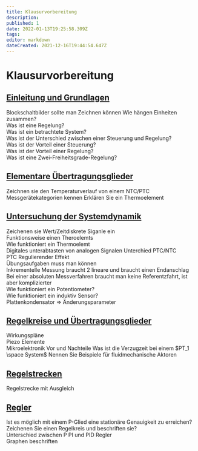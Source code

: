 ```yaml
---
title: Klausurvorbereitung
description: 
published: 1
date: 2022-01-13T19:25:58.309Z
tags: 
editor: markdown
dateCreated: 2021-12-16T19:44:54.647Z
---
```


# Klausurvorbereitung

## [Einleitung und Grundlagen](einleitung_grundlagen.md)
Blockschaltbilder sollte man Zeichnen können
Wie hängen Einheiten zusammen?  
Was ist eine Regelung?  
Was ist ein betrachtete System?  
Was ist der Unterschied zwischen einer Steuerung und Regelung?  
Was ist der Vorteil einer Steuerung?  
Was ist der Vorteil einer Regelung?  
Was ist eine Zwei-Freiheitsgrade-Regelung?  
## [Elementare Übertragungsglieder](uebertragungsglieder.md)
Zeichnen sie den Temperaturverlauf von einem NTC/PTC  
Messgerätekategorien kennen
Erklären Sie ein Thermoelement

## [Untersuchung der Systemdynamik](systemdynamik.md)
Zeichenen sie Wert/Zeitdiskrete Siganle ein  
Funktionsweise einen Theroelemts  
Wie funktioniert ein Thermoelemt  
Digitales unterabtasten von analogen Signalen
Unterchied PTC/NTC  
PTC Regulierender Effekt  
Übungsaufgaben muss man können  
Inkrementelle Messung braucht 2 lineare und braucht einen Endanschlag  
Bei einer absoluten Messverfahren braucht man keine Referentzfahrt, ist aber komplizierter  
Wie funktioniert ein Potentiometer?  
Wie funktioniert ein induktiv Sensor?  
Plattenkondensator => Änderungsparameter  

## [Regelkreise und Übertragungsglieder](regelkreise.md)
Wirkungspläne  
Piezo Elemente  
Mikroelektronik Vor und Nachteile
Was ist die Verzugzeit bei einem $PT_1 \space System$ 
Nennen Sie Beispiele für fluidmechanische Aktoren 

## [Regelstrecken](regelstrecken.md)
Regelstrecke mit Ausgleich
## [Regler](regler.md)
Ist es möglich mit einem P-Glied eine stationäre Genauigkeit zu erreichen?  
Zeichenen Sie einen Regelkreis und beschriften sie?  
Unterschied zwischen P PI und PID Regler  
Graphen beschriften  